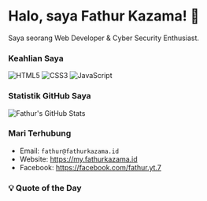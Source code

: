 # Halo, saya Fathur Kazama! 👋
Saya seorang Web Developer & Cyber Security Enthusiast.

### Keahlian Saya
![HTML5](https://img.shields.io/badge/HTML5-E34F26?style=for-the-badge&logo=html5&logoColor=white)
![CSS3](https://img.shields.io/badge/CSS3-1572B6?style=for-the-badge&logo=css3&logoColor=white)
![JavaScript](https://img.shields.io/badge/JavaScript-F7DF1E?style=for-the-badge&logo=javascript&logoColor=black)

### Statistik GitHub Saya
![Fathur's GitHub Stats](https://github-readme-stats.vercel.app/api?username=fathurkazama&show_icons=true&theme=vue-dark)

### Mari Terhubung
-   Email: `fathur@fathurkazama.id`
-   Website: https://my.fathurkazama.id
-   Facebook: https://facebook.com/fathur.yt.7

### 💡 Quote of the Day




